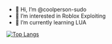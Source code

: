 - 👋 Hi, I’m @coolperson-sudo
- 👀 I’m interested in Roblox Exploiting
- 🌱 I’m currently learning LUA

[![Top Langs](https://github-readme-stats.vercel.app/api/top-langs/?username=coolperson-sudo&langs_count=8&theme=radical)](https://github.com/anuraghazra/github-readme-stats)
